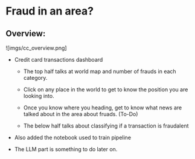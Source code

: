 # Fraud in an area?

## Overview:
![imgs/cc_overview.png]
- Credit card transactions dashboard

    - The top half talks at world map and number of frauds in each category.
    - Click on any place in the world to get to know the position you are looking into.
    - Once you know where you heading, get to know what news are talked about in the area about fruads. (To-Do)

    - The below half talks about classifying if a transaction is fraudalent

- Also added the notebook used to train pipeline

- The LLM part is something to do later on. 